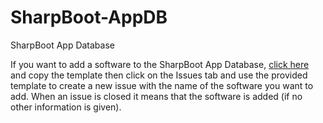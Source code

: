 # SharpBoot-AppDB
SharpBoot App Database


If you want to add a software to the SharpBoot App Database, [click here](TEMPLATES.md) and copy the template then click on the Issues tab and use the provided template to create a new issue with the name of the software you want to add. When an issue is closed it means that the software is added (if no other information is given).
